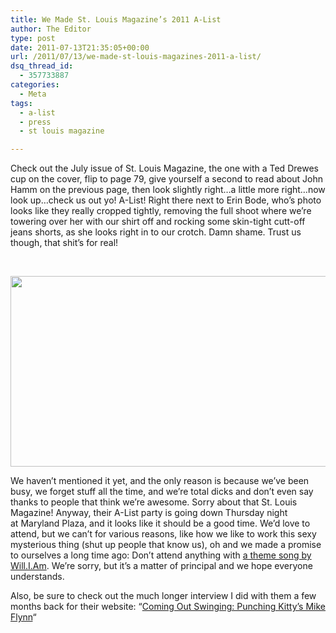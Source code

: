 ```yaml
---
title: We Made St. Louis Magazine’s 2011 A-List
author: The Editor
type: post
date: 2011-07-13T21:35:05+00:00
url: /2011/07/13/we-made-st-louis-magazines-2011-a-list/
dsq_thread_id:
  - 357733887
categories:
  - Meta
tags:
  - a-list
  - press
  - st louis magazine

---
```

Check out the July issue of St. Louis Magazine, the one with a Ted Drewes cup on the cover, flip to page 79, give yourself a second to read about John Hamm on the previous page, then look slightly right&#8230;a little more right&#8230;now look up&#8230;check us out yo! A-List! Right there next to Erin Bode, who&#8217;s photo looks like they really cropped tightly, removing the full shoot where we&#8217;re towering over her with our shirt off and rocking some skin-tight cutt-off jeans shorts, as she looks right in to our crotch. Damn shame. Trust us though, that shit&#8217;s for real!

&nbsp;

[<img class="aligncenter size-full wp-image-10301" title="stl_mag_alist" src="http://media.punchingkitty.com/wordpress/2011/07/stl_mag_alist1.jpg" alt="" width="600" height="305" />][1]

We haven&#8217;t mentioned it yet, and the only reason is because we&#8217;ve been busy, we forget stuff all the time, and we&#8217;re total dicks and don&#8217;t even say thanks to people that think we&#8217;re awesome. Sorry about that St. Louis Magazine! Anyway, their A-List party is going down Thursday night at Maryland Plaza, and it looks like it should be a good time. We&#8217;d love to attend, but we can&#8217;t for various reasons, like how we like to work this sexy mysterious thing (shut up people that know us), oh and we made a promise to ourselves a long time ago: Don&#8217;t attend anything with <a href="http://girlsguidetothegalaxy.com/2011/07/11/behind-the-velvet-rope-of-st-louis-magazines-a-list/" target="_blank">a theme song by Will.I.Am</a>. We&#8217;re sorry, but it&#8217;s a matter of principal and we hope everyone understands.

Also, be sure to check out the much longer interview I did with them a few months back for their website: &#8220;<a href="http://www.stlmag.com/Blogs/Look-Listen/March-2011/Coming-out-Swinging/" target="_blank">Coming Out Swinging: Punching Kitty&#8217;s Mike Flynn</a>&#8220;

 [1]: http://media.punchingkitty.com/wordpress/2011/07/stl_mag_alist1.jpg